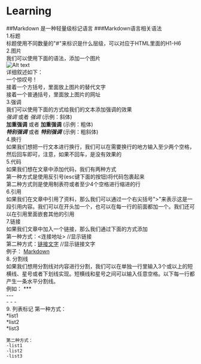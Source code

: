 # Learning
##Markdown 是一种轻量级标记语言
###Markdown语言相关语法  
1.标题  
    标题使用不同数量的"#"来标识是什么层级，可以对应于HTML里面的H1-H6  
2.图片  
    我们可以使用下面的语法，添加一个图片  
    ![Alt text](/path/to/img.jpg)  
    详细叙述如下：  
    一个惊叹号 !   
    接着一个方括号，里面放上图片的替代文字  
    接着一个普通括号，里面放上图片的网址  
3.强调  
    我们可以使用下面的方式给我们的文本添加强调的效果  
    *强调* 或者 _强调_  (示例：斜体)  
    **加重强调** 或者 __加重强调__ (示例：粗体)  
    ***特别强调*** 或者 ___特别强调___ (示例：粗斜体)    
4.换行  
    如果我们想把一行文本进行换行，我们可以在需要换行的地方输入至少两个空格，然后回车即可，注意，如果不回车，是没有效果的  
5.代码  
    如果我们想在文章中添加代码，我们有两种方式  
    第一种方式是使用反引号(esc键下面的按钮)将代码包裹起来  
    第二种方式则是使用制表符或者至少4个空格进行缩进的行  
6.引用  
   如果我们在文章中引用了资料，那么我们可以通过一个右尖括号">"来表示这是一段引用内容。我们可以在开头加一个，也可以在每一行的前面都加一个。我们还可以在引用里面嵌套其他的引用  
7.链接  
    如果我们文章中加入一个链接，那么我们通过下面的方式添加  
    第一种方式：<连接地址>     //显示链接  
    第二种方式：[链接文字](链接地址)   //显示链接文字  
    例子： [Markdown](http://blog.csdn.net/zhaokaiqiang1992)  
8. 分割线  
    如果我们想用分割线对内容进行分割，我们可以在单独一行里输入3个或以上的短横线、星号或者下划线实现。短横线和星号之间可以输入任意空格。以下每一行都产生一条水平分割线。  
    例如：
    ***  
    ---  
    - - -  
9. 列表标记
    第一种方式：  
    *list1  
    *list2  
    *list3 

    第二种方式：  
    -list1  
    -list2  
    -list3  
